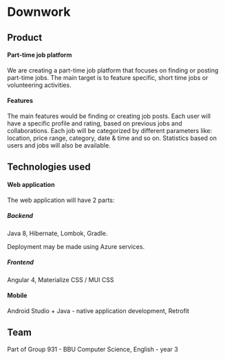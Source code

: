 # Downwork

## Product

#### Part-time job platform

We are creating a part-time job platform that focuses on finding or posting part-time jobs. The main target is to feature specific, short time jobs or volunteering activities.

#### Features

The main features would be finding or creating job posts. Each user will have a specific profile and rating, based on previous jobs and collaborations. Each job will be categorized by different parameters like: location, price range, category, date & time and so on. Statistics based on users and jobs will also be available.

## Technologies used

#### Web application

The web application will have 2 parts:

##### Backend

Java 8, Hibernate, Lombok, Gradle.

Deployment may be made using Azure services.

##### Frontend

Angular 4, Materialize CSS / MUI CSS

#### Mobile

Android Studio + Java - native application development, Retrofit

## Team

Part of Group 931 - BBU Computer Science, English - year 3
